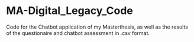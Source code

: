 # MA-Digital_Legacy_Code
Code for the Chatbot application of my  Masterthesis, as well as the results of the questionaire and chatbot assessment in .csv format.
